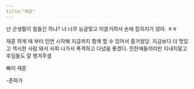 ```yaml
---
title:"재훈"
---
```


넌 군생활이 힘들긴 하냐? 너 너무 능글맞고 미끌거려서 손에 잡히지가 않아. ㅎㅎ 


재훈 하계 때 부터 인연 시작해 지금까지 함께 할 수 있어서 즐거웠당. 지금보다 더 멋있고 섹시한 사람 돼서 사회 나가서 폭격하고 다녔음 좋겠다. 친한애들끼리만 지내지말고 후임들도 잘 챙겨주셈 


빠이 재훈

-준하가
